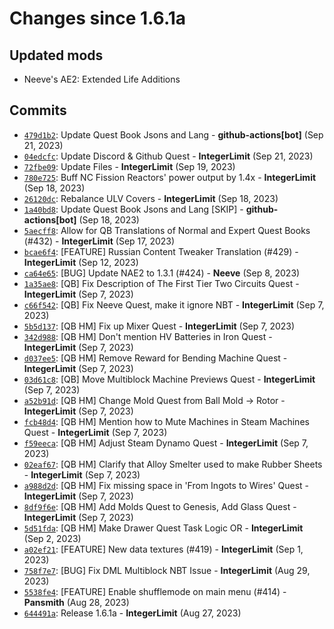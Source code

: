 <h1>Changes since 1.6.1a</h1>


<h2>Updated mods</h2>

<ul>
<li>Neeve&#39;s AE2: Extended Life Additions</li>
</ul>


<h2>Commits</h2>

<ul>
<li><a href="https://github.com/Nomi-CEu/Nomi-CEu/commit/479d1b20c458365acccd3de1165747b7fb678112"><code>479d1b2</code></a>: Update Quest Book Jsons and Lang - <strong>github-actions[bot]</strong> (Sep 21, 2023)</li>
<li><a href="https://github.com/Nomi-CEu/Nomi-CEu/commit/04edcfccae1bafef1d11d51f83bc1f56a90476d5"><code>04edcfc</code></a>: Update Discord &amp; Github Quest - <strong>IntegerLimit</strong> (Sep 21, 2023)</li>
<li><a href="https://github.com/Nomi-CEu/Nomi-CEu/commit/72fbe09e0c18d139bcf0d9bfe2ecbf5dcce49f6f"><code>72fbe09</code></a>: Update Files - <strong>IntegerLimit</strong> (Sep 19, 2023)</li>
<li><a href="https://github.com/Nomi-CEu/Nomi-CEu/commit/780e725e8c08bcbf8950bf25b3b547e450ae099a"><code>780e725</code></a>: Buff NC Fission Reactors&#39; power output by 1.4x - <strong>IntegerLimit</strong> (Sep 18, 2023)</li>
<li><a href="https://github.com/Nomi-CEu/Nomi-CEu/commit/26120dc6d310041eaa22dbd3262ad5a1589677f2"><code>26120dc</code></a>: Rebalance ULV Covers - <strong>IntegerLimit</strong> (Sep 18, 2023)</li>
<li><a href="https://github.com/Nomi-CEu/Nomi-CEu/commit/1a40bd87f9c648429059c77a90470e55e0e39c5e"><code>1a40bd8</code></a>: Update Quest Book Jsons and Lang [SKIP] - <strong>github-actions[bot]</strong> (Sep 18, 2023)</li>
<li><a href="https://github.com/Nomi-CEu/Nomi-CEu/commit/5aecff8b4d5a3fd45ba54d75dc5ad241ec444be5"><code>5aecff8</code></a>: Allow for QB Translations of Normal and Expert Quest Books (#432) - <strong>IntegerLimit</strong> (Sep 17, 2023)</li>
<li><a href="https://github.com/Nomi-CEu/Nomi-CEu/commit/bcae6f4eebf5616766edcc3e735df7cbf6276440"><code>bcae6f4</code></a>: [FEATURE] Russian Content Tweaker Translation (#429) - <strong>IntegerLimit</strong> (Sep 12, 2023)</li>
<li><a href="https://github.com/Nomi-CEu/Nomi-CEu/commit/ca64e658083d5ff41f15ce37fe817842018031d3"><code>ca64e65</code></a>: [BUG] Update NAE2 to 1.3.1 (#424) - <strong>Neeve</strong> (Sep 8, 2023)</li>
<li><a href="https://github.com/Nomi-CEu/Nomi-CEu/commit/1a35ae82d9830c5444c5634d93268e3b857f07bd"><code>1a35ae8</code></a>: [QB] Fix Description of The First Tier Two Circuits Quest - <strong>IntegerLimit</strong> (Sep 7, 2023)</li>
<li><a href="https://github.com/Nomi-CEu/Nomi-CEu/commit/c66f5428818e02051b77d84fa01792bf2a6d9dcf"><code>c66f542</code></a>: [QB] Fix Neeve Quest, make it ignore NBT - <strong>IntegerLimit</strong> (Sep 7, 2023)</li>
<li><a href="https://github.com/Nomi-CEu/Nomi-CEu/commit/5b5d13710abe0f96c41ba4a3505969c0a98e23bc"><code>5b5d137</code></a>: [QB HM] Fix up Mixer Quest - <strong>IntegerLimit</strong> (Sep 7, 2023)</li>
<li><a href="https://github.com/Nomi-CEu/Nomi-CEu/commit/342d988e322a45e0d141227c9aa34ec8e53663e7"><code>342d988</code></a>: [QB HM] Don&#39;t mention HV Batteries in Iron Quest - <strong>IntegerLimit</strong> (Sep 7, 2023)</li>
<li><a href="https://github.com/Nomi-CEu/Nomi-CEu/commit/d037ee5f466cec066fac1d14a762a377426a032d"><code>d037ee5</code></a>: [QB HM] Remove Reward for Bending Machine Quest - <strong>IntegerLimit</strong> (Sep 7, 2023)</li>
<li><a href="https://github.com/Nomi-CEu/Nomi-CEu/commit/03d61c8d5fbaa0439fc823b5aef3a4859b17a444"><code>03d61c8</code></a>: [QB] Move Multiblock Machine Previews Quest - <strong>IntegerLimit</strong> (Sep 7, 2023)</li>
<li><a href="https://github.com/Nomi-CEu/Nomi-CEu/commit/a52b91d97ac6849fe74623e3cc08362eb3ad99fa"><code>a52b91d</code></a>: [QB HM] Change Mold Quest from Ball Mold -&gt; Rotor - <strong>IntegerLimit</strong> (Sep 7, 2023)</li>
<li><a href="https://github.com/Nomi-CEu/Nomi-CEu/commit/fcb48d4bc9f27058c6a2dcca7bf813f3d7f6a6d9"><code>fcb48d4</code></a>: [QB HM] Mention how to Mute Machines in Steam Machines Quest - <strong>IntegerLimit</strong> (Sep 7, 2023)</li>
<li><a href="https://github.com/Nomi-CEu/Nomi-CEu/commit/f59eecad41745f65348da88a3f4c057300459782"><code>f59eeca</code></a>: [QB HM] Adjust Steam Dynamo Quest - <strong>IntegerLimit</strong> (Sep 7, 2023)</li>
<li><a href="https://github.com/Nomi-CEu/Nomi-CEu/commit/02eaf67bd168eb11a7a71f4d346eb591841d0af3"><code>02eaf67</code></a>: [QB HM] Clarify that Alloy Smelter used to make Rubber Sheets - <strong>IntegerLimit</strong> (Sep 7, 2023)</li>
<li><a href="https://github.com/Nomi-CEu/Nomi-CEu/commit/a988d2df30e4d01b973870cc85350962a9125f5c"><code>a988d2d</code></a>: [QB HM] Fix missing space in &#39;From Ingots to Wires&#39; Quest - <strong>IntegerLimit</strong> (Sep 7, 2023)</li>
<li><a href="https://github.com/Nomi-CEu/Nomi-CEu/commit/8df9f6e3180323946cc6553cd0fb5e1e96f0ac03"><code>8df9f6e</code></a>: [QB HM] Add Molds Quest to Genesis, Add Glass Quest - <strong>IntegerLimit</strong> (Sep 7, 2023)</li>
<li><a href="https://github.com/Nomi-CEu/Nomi-CEu/commit/5d51fda1c6740edc5021657f90f6ecd1de954d29"><code>5d51fda</code></a>: [QB HM] Make Drawer Quest Task Logic OR - <strong>IntegerLimit</strong> (Sep 2, 2023)</li>
<li><a href="https://github.com/Nomi-CEu/Nomi-CEu/commit/a02ef21fbae24df59e5fa9a5ef4640752baf835f"><code>a02ef21</code></a>: [FEATURE] New data textures (#419) - <strong>IntegerLimit</strong> (Sep 1, 2023)</li>
<li><a href="https://github.com/Nomi-CEu/Nomi-CEu/commit/758f7e704ca8b13031f7ca859e6bc9c0f0a9e786"><code>758f7e7</code></a>: [BUG] Fix DML Multiblock NBT Issue - <strong>IntegerLimit</strong> (Aug 29, 2023)</li>
<li><a href="https://github.com/Nomi-CEu/Nomi-CEu/commit/5538fe4524dcb0b64a333b756bfeeec34e12661c"><code>5538fe4</code></a>: [FEATURE] Enable shufflemode on main menu (#414) - <strong>Pansmith</strong> (Aug 28, 2023)</li>
<li><a href="https://github.com/Nomi-CEu/Nomi-CEu/commit/644491a9f53c0ee300dbaf345f23e5b3f08b3c8a"><code>644491a</code></a>: Release 1.6.1a - <strong>IntegerLimit</strong> (Aug 27, 2023)</li>
</ul>

